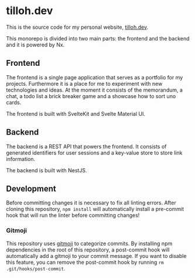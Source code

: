 # tilloh.dev

This is the source code for my personal website, [tilloh.dev](https://tilloh.dev).

This monorepo is divided into two main parts: the frontend and the backend and it is powered by Nx.

## Frontend

The frontend is a single page application that serves as a portfolio for my projects. Furthermore it is a place for me to experiment with new technologies and ideas. At the moment it consists of the memorandum, a chat, a todo list a brick breaker game and a showcase how to sort uno cards.

The frontend is built with SvelteKit and Svelte Material UI.

## Backend

The backend is a REST API that powers the frontend. It consists of generated identifiers for user sessions and a key-value store to store link information.

The backend is built with NestJS.

## Development

Before committing changes it is necessary to fix all linting errors. After cloning this repository, `npm install` will automatically install a pre-commit hook that will run the linter before committing changes!

### Gitmoji

This repository uses [gitmoji](https://gitmoji.dev/) to categorize commits. By installing npm dependencies in the root of this repository, a post-commit hook will automatically add a gitmoji to your commit message. If you want to disable this feature, you can remove the post-commit hook by running `rm .git/hooks/post-commit`.
